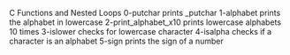 C Functions and Nested Loops
0-putchar prints _putchar
1-alphabet prints the alphabet in lowercase
2-print_alphabet_x10 prints lowercase alphabets 10 times
3-islower checks for lowercase character
4-isalpha checks if a character is an alphabet
5-sign prints the sign of a number
